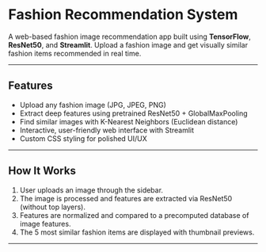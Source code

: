 #  Fashion Recommendation System

A web-based fashion image recommendation app built using **TensorFlow**, **ResNet50**, and **Streamlit**. Upload a fashion image and get visually similar fashion items recommended in real time.

---

##  Features

- Upload any fashion image (JPG, JPEG, PNG)  
- Extract deep features using pretrained ResNet50 + GlobalMaxPooling  
- Find similar images with K-Nearest Neighbors (Euclidean distance)  
- Interactive, user-friendly web interface with Streamlit  
- Custom CSS styling for polished UI/UX  

---

##  How It Works

1. User uploads an image through the sidebar.  
2. The image is processed and features are extracted via ResNet50 (without top layers).  
3. Features are normalized and compared to a precomputed database of image features.  
4. The 5 most similar fashion items are displayed with thumbnail previews.  

---


